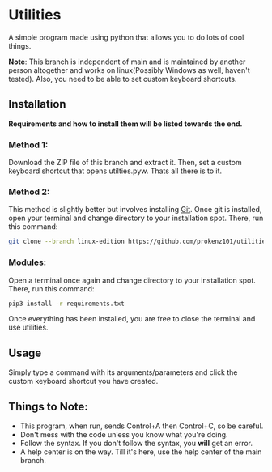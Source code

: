 # Utilities

A simple program made using python that allows you to do lots of cool things.

**Note**: This branch is independent of main and is maintained by another person altogether and works on linux(Possibly Windows as well, haven't tested). Also, you need to be able to set custom keyboard shortcuts.

## Installation
**Requirements and how to install them will be listed towards the end.**
### Method 1:
Download the ZIP file of this branch and extract it. Then, set a custom keyboard shortcut that opens utilties.pyw. Thats all there is to it.

### Method 2:
This method is slightly better but involves installing [Git](https://git-scm.com/). Once git is installed, open your terminal and change directory to your installation spot. There, run this command:
```bash
git clone --branch linux-edition https://github.com/prokenz101/utilities
```
### Modules:
Open a terminal once again and change directory to your installation spot. There, run this command:
```bash
pip3 install -r requirements.txt
```
Once everything has been installed, you are free to close the terminal and use utilities.

## Usage
Simply type a command with its arguments/parameters and click the custom keyboard shortcut you have created.

## Things to Note:
* This program, when run, sends Control+A then Control+C, so be careful.
* Don't mess with the code unless you know what you're doing.
* Follow the syntax. If you don't follow the syntax, you **will** get an error.
* A help center is on the way. Till it's here, use the help center of the main branch.
